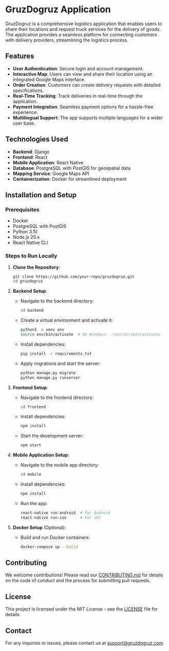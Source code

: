 
# GruzDogruz Application

GruzDogruz is a comprehensive logistics application that enables users to share their locations and request truck services for the delivery of goods. The application provides a seamless platform for connecting customers with delivery providers, streamlining the logistics process.

## Features

- **User Authentication**: Secure login and account management.
- **Interactive Map**: Users can view and share their location using an integrated Google Maps interface.
- **Order Creation**: Customers can create delivery requests with detailed specifications.
- **Real-Time Tracking**: Track deliveries in real-time through the application.
- **Payment Integration**: Seamless payment options for a hassle-free experience.
- **Multilingual Support**: The app supports multiple languages for a wider user base.

## Technologies Used

- **Backend**: Django
- **Frontend**: React
- **Mobile Application**: React Native
- **Database**: PostgreSQL with PostGIS for geospatial data
- **Mapping Service**: Google Maps API
- **Containerization**: Docker for streamlined deployment

## Installation and Setup

### Prerequisites
- Docker
- PostgreSQL with PostGIS
- Python 3.10
- Node.js 20.x
- React Native CLI

### Steps to Run Locally
1. **Clone the Repository**:
   ```bash
   git clone https://github.com/your-repo/gruzdogruz.git
   cd gruzdogruz
   ```

2. **Backend Setup**:
   - Navigate to the backend directory:
     ```bash
     cd backend
     ```
   - Create a virtual environment and activate it:
     ```bash
     python3 -m venv env
     source env/bin/activate  # On Windows: .\env\Scripts\activate
     ```
   - Install dependencies:
     ```bash
     pip install -r requirements.txt
     ```
   - Apply migrations and start the server:
     ```bash
     python manage.py migrate
     python manage.py runserver
     ```

3. **Frontend Setup**:
   - Navigate to the frontend directory:
     ```bash
     cd frontend
     ```
   - Install dependencies:
     ```bash
     npm install
     ```
   - Start the development server:
     ```bash
     npm start
     ```

4. **Mobile Application Setup**:
   - Navigate to the mobile app directory:
     ```bash
     cd mobile
     ```
   - Install dependencies:
     ```bash
     npm install
     ```
   - Run the app:
     ```bash
     react-native run-android  # For Android
     react-native run-ios      # For iOS
     ```

5. **Docker Setup** (Optional):
   - Build and run Docker containers:
     ```bash
     docker-compose up --build
     ```

## Contributing

We welcome contributions! Please read our [CONTRIBUTING.md](CONTRIBUTING.md) for details on the code of conduct and the process for submitting pull requests.

## License

This project is licensed under the MIT License - see the [LICENSE](LICENSE) file for details.

## Contact

For any inquiries or issues, please contact us at support@gruzdogruz.com.
